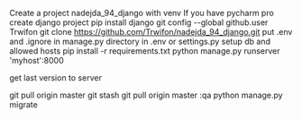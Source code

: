 Create a project nadejda_94_django with venv
If you have pycharm pro create django project
pip install django
git config --global github.user Trwifon
git clone https://github.com/Trwifon/nadejda_94_django.git
put .env and .ignore in manage.py directory
in .env or settings.py setup db and allowed hosts
pip install -r requirements.txt
python manage.py runserver 'myhost':8000


get last version to server

git pull origin master
git stash
git pull origin master
:qa
python manage.py migrate
